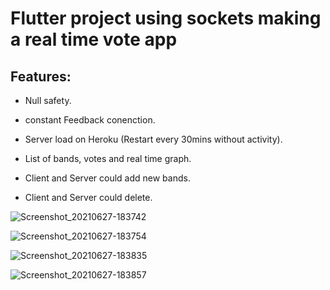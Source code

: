 # Flutter project using sockets making a real time vote app


## Features:

- Null safety.

- constant Feedback conenction.

- Server load on Heroku (Restart every 30mins without activity).

- List of bands, votes and real time graph.
- Client and Server could add new bands.
- Client and Server could delete.

![Screenshot_20210627-183742](https://user-images.githubusercontent.com/59627641/123560221-60cc1680-d777-11eb-984e-b6a21e95f5a1.jpg)

![Screenshot_20210627-183754](https://user-images.githubusercontent.com/59627641/123560266-93760f00-d777-11eb-9936-fbf230feaf39.jpg)

![Screenshot_20210627-183835](https://user-images.githubusercontent.com/59627641/123560285-adafed00-d777-11eb-9398-3047413f7bb1.jpg)

![Screenshot_20210627-183857](https://user-images.githubusercontent.com/59627641/123560288-b274a100-d777-11eb-8d60-27d8e7746006.jpg)
